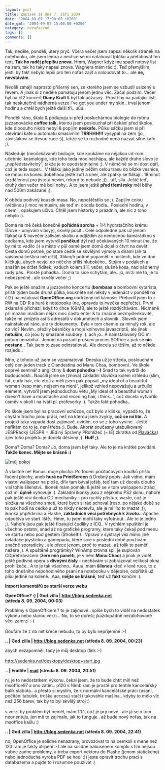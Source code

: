 ```yaml
---
layout: post
title: Zápisek ze dne 7. září 2004
date: '2004-09-07 17:00:00 +0200'
date_gmt: '2004-09-07 15:00:00 +0200'
category: nezařazené
tags: []
comments: []
---
```

<p>Tak, neděle, pondělí, úterý pryč. Včera večer jsem zapsal několik stránek na notebooku, ale jsem lemra  a nechce se mi natahovat lptčko a přetahovat ten text. <strong>Tak ho raděj přepíšu znova.</strong> Hmm, Wagner když mu spadl  notový list na zem, tak ho taky napsal znova. Wagnera mám rád :). Teď přemýšlím, jestli by fakt nebylo lepší  pro ten noťas zajít a naloudovat to... ale <strong>ne, nevstávám.</strong></p>
<p>Neděli zahájil naprosto příšerný sen, ze kterého jsem se vzbudil uslzený s řevem. A jinak si z neděle pamatuju jenom  jednu věc. Začal podzim. Večer byl na čt2 koncert <strong>Diany Krall</strong> &amp; byl tak úúžasný.. Prostřihy na padající listí,  tak neskutečně nádherná verze I've got you under my skin.. trval jenom hodinu a chtěl bych ještě další tři.. úúú..</p>
<p>Pondělí ráno, škola &amp; podupuju si před posluchárnou biologie do rytmu jazzanovácké <strong>coffee talk,</strong> kterou jsem  poslouchal při čekání před školou, kde dlooouho nikdo nebyl &amp; popíjím <strong>neskafe.</strong> Půlku sáčku jsem si při otevírání  kafe u automatu smasivním <strong>TRRHHH!!!</strong> vysypal na zem (jo, závislákovi se třesou ruce :)), takže se to rozhodně nedá  nazvat silné kafe ;).</p>
<p>Následuje (neočekávaně) biologie, kde koukáme na nějakou cd-rom učebnici kosmologie, kde toho teda moc nechápu,  ale každé druhé slovo je &bdquo;nepředstavitelný&ldquo;, takže je to opodstatnitelné ;). V němčině se mi dost daří,  což je teda super... V těláku jako jediný běžím celou trasu do blízké vesnice, se mnou na konec doběhnou ještě  zutt a uher, ale zpátky se flákají.. 18minut (vzdálenost pro jistotu nevím, rekord to nebude ;)).. uff, síla.  Ještě teď, druhý den večer mě bolí nohy.. A to jsem ještě <strong>před třemi roky</strong> měl běhy nad 500m zakázané ;).</p>
<p>K obědu podivný kousek masa. No, nepoštěstilo se ;). Zapíjím colou (většinou ji moc nemusím, ale teď mi docela  bodla.. Poslední hodinu, v chemii, opakujem učivo. Chtěl jsem historky z prázdnin, ale nic z toho nebylo :).</p>
<p>Doma na mě čeká konečně <strong>pořádná sprcha</strong> + 1/4 hydratačního krému (Dove - umývám vlasyy), skvělý pocit.. Celé odpoledne  pak už jenom flákačka &amp; navečer zalívám skalku a odjíždím za nemocnou kamarádkou s cedkama, kde jsem vytvrdl  <strong>poněkud</strong> dýl než očekávaných 10 minut (ne, že by mi to vadilo :)) a místo v půl osmé jsem domů dojel o čtvrt na devět.  Cesta domů potmě, po staré cestě se skvělými výmoly a dírami (ah ta spisovná čeština mě drtíí), 35km/h potmě popaměti  v místech, kde ve dne kličkuju, abych nevjel do něčeho příliš hlubokého.. Stojím v pedálech a snažím se držet řídítek,  vzduch kolem šílí, večer, slušná kosa, nad nádherný rudý pás.. Prostě pohádka.. Doma to sice schytám, ale.. jo, mrzí mě  to, je to nebezpečné.. ale skvělý večer ;)</p>
<p>Pak se ještě snažím u jazzového koncertu (<strong>bombaaa</strong> a bombovní kytarista, příští týden bude druhá půlka, koukněte se!  někdy v jedenáct  v pondělí na čt2) nainstalovat <strong>OpenOffice.org</strong> obdržený od kámoše. Přehodil jsem to z RW na CD-R a hurá k notebooku (ne,  opravdu to rwéčka nepřečte). První zklamání přichází, když to chce 169MB, ale  to ještě rozdýchávám.. Nicméně při mazání mačkám nějak moc často enter &amp; to značně bezmyšlenkovitě, takže mi  zmizelo asi 5 adresářů v dokumntech a slovník.. Slovník jsem nainstaloval ráno, ale ty dokumenty.. Byla v tom  chemie za minulý rok, ale co víc? Nevím.. přežily básničky a moje knihovna javascriptů, ale jinak <strong>netuším,</strong> co jsou  ty smazané soubory :(. ach jo.. A nainstalovaný OO mi potom nenabíhá.. Jenom na pozadí prošumí proces SOffice a pak  se <strong>nic nestane..</strong> Tak jsem to zase odinstaloval.. Ale docela se těším, až to někde rozjedu..</p>
<p>Mno, z tohoto už jsem se vzpamatoval. Dneska už je středa, poslouchám celý den jeden track z Clandestina  od Manu Chaa, bombovní.. Ve škole poprvé seminář z angličtiny &amp; <strong>dost pohodka :-)</strong> Snad to tak vydrží do  budoucnosti.. Naučili jsme se (znova) základní slovíčka kolem vzhledu (slim, fat, curly hair, etc etc.) a měli  jsem pak popsat &bdquo;my ideal of a beautiful woman (resp man, nejsem na men)&ldquo;, jelikož vzhled nepovažuju  a určující element, vytvořil jsem jednoduchou větu &bdquo;My ideal of a beautiful woman doesn't have a moustache  and receding hair, i think..&ldquo;, což docela vytvořilo úsměv v okolí i na tváři pí. profesorky :). Takže fakt pohodka..</p>
<p>Po škole jsem byl na pracovní schůzce, což bylo v klídku, vypadá to, že chytám trochu jinou práci, než na kterou jsem  zvyklý, <strong>což se mi líbí.</strong> A projekt taky vypadá dost zajímavě, uvidím, co se z toho vyvine.. Ještě neříkám co to je,  není třeba ;). Bude. Akorát současný utabulkovaný JESPRácký (JESPR = JEdiný Správný PRohlížeč (= IE) zkratka od  <a href="http://weblog.plavacek.net">Plaváčka</a>) zjev toho projektu je docela děsivný ;). <strong>Huff ;).</strong></p>
<p>Doma? Doma? Doma? Jo, doma jsem byl taky. Ale to je na krátké povídání. <strong>Takže konec. Mějte se krásně :)</strong></p>
<div >  <a href="%base_url%/assets/old-images/plocha.png"><img alt="můj pokoj" src="%base_url%/assets/old-images/plocha.jpg"></a>  </div>
<p>A vlastně ne! Bonus: moje plocha. Po focení počítačových koutků přišlo focení plochy, aneb <strong>hurá na PrintScreen :)</strong>  Drobný popis: Jak vidno, mám vlastní wallpaper na ploše, dřív tam býval jeřáb, teď tam už docela dlouho visí tohle  šílenství.. Ikonek mám pomálu &amp; ještě se v tom wallpaperu ztrácí, což mi <strong>úplně</strong> vyhovuje :). Základní ikonky  jsou z nějakého PS2 skinu, nahoře pak ještě visí ikonka CD mechaniky - pro rychlý přístup, waste, což je  složka na všechno smetí, které bych si rád schoval (resp. po nějaké době se to pak hodí na cédko a už to nikdy neotevřu,  ale je mi líto to mazat ;)), ikonka phpAdmina a Flashe, <strong>základních věcí potřebných k životu..</strong> Apache odpočívá ve start  liště.. Hmm, tu jsem mohl taky vyfotnout.. Ale to je jedno ;). Nahoře jsou pak ještě floatující čudlíky z ICQ..  V rychlém spuštění je všechno ostatní, snad až na grafické programy, které taky čekají pod menu ve startu nebo  pod gestem (StrokeIt!).. Vpravo v systrayi visí mimo jiné ovladače joysticku a gamepadu, které sice v poslední  době používám značně sporadicky.. ale přece jenom, proč to mazat.. až tolik to paměť nežere ;). A spuštěné prográmky?  WinAmp zrovna spí, je suplován CDpřehrávačem (<strong>žere míň paměti,</strong> je v něm <strong>Manu Chao</strong>) a jinak je vidět ještě podivná  opera s <strong>divnými čísly</strong> - nechávám si zobrazovat velikost okna prohlížeče.. A to je tak všechno.. Auuu, mám <strong>šílenou</strong> křeč  v levé ruce, to z toho dnešního nepohodlného psaní na notebooku v dějepise, odpříště už píšu jedině na koleně..  Aaa, <strong>mějte se krásně,</strong> teď už <strong>fakt</strong> končím :). </p>
<div class="import-komentaru">
<p><strong>Import komentářů ze starší verze webu</strong></p>
<div class="comment">
<p style="font-weight:bold"><span class="compredmet">OpenOffice? :)</span> | <span class="comname">God.zilla</span> |  <a href="http://blog.sedenka.net">http://blog.sedenka.net</a> (středa&nbsp;8.&nbsp;09.&nbsp;2004,&nbsp;00:03)</p>
<p>Problémy s OpenOfficem.? to je zajímavé.. spíše bych to viděl na nedostatek výkonu nebo starou verzi... No, to se dořeší; jkaždopádně nezálohované věci zamrzí :-( <br>  <br> Doufám že z nb mít křeče nebudu, to by bylo nepříjemné :-) </p>
</div>
<div class="comment">
<p style="font-weight:bold"><span class="compredmet">..</span> | <span class="comname">God.zilla</span> |  <a href="http://blog.sedenka.net">http://blog.sedenka.net</a> (středa&nbsp;8.&nbsp;09.&nbsp;2004,&nbsp;00:23)</p>
<p>abych nezapomněl, tady je můj desktop (link :-) <br>  <br> <a href="http://sedenka.net/desktopy/desktop+start.jpg">http://sedenka.net/desktopy/desktop+start.jpg</a> </p>
</div>
<div class="comment">
<p style="font-weight:bold"><span class="compredmet">..</span> | <span class="comname">Endlife</span> |  <a href="mailto:jan.martinek@post.cz">mail</a> (středa&nbsp;8.&nbsp;09.&nbsp;2004,&nbsp;20:51)</p>
<p>nj, je to nedostatkem výkonu. čekal jsem, že to bude chtít míň než msoffice97 a ono zatím.. p120 s 16mb ram je prostě pro tenhle kancelářský balík slabota.. a přesto si myslím, že k normální kancelářské práci (psaní, počítání tabulek, troška accesu) stačí i takováhle mašina.. kdyby to mělo víc než 256 barev, tak by to byl skvělý stroj :) <br>  <br> s verzí by problém být neměl, mám 1.1.1, což je prý nové.. ale já se v tom neorientuju, jen mě to zajímalo, jak to funguje.. až bude nový noťas, tak na msoffice kašlu :) </p>
</div>
<div class="comment">
<p style="font-weight:bold"><span class="compredmet">..</span> | <span class="comname">God.zilla</span> |  <a href="http://blog.sedenka.net">http://blog.sedenka.net</a> (středa&nbsp;8.&nbsp;09.&nbsp;2004,&nbsp;22:41)</p>
<p>no, OpenOffice je solidne nenazrany, provozovat to na cemkoli s mene nez 120 ram je fakty utrpeni :-) ale na solidne nabusenem komplu s tim nejsou vubec zadne problemy, a treba export vektoru do Flashe (jenom statickeho) nebo jednoducha vyroba PDF se hodi :)) jeste opravit trochu praci s databazema a pujde to i rozumne pouzivat :) </p>
</div>
</div>

